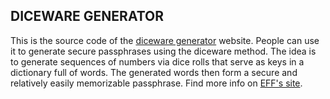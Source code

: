 ## DICEWARE GENERATOR

This is the source code of the [diceware generator](https://diceware.vercel.app) website. People can use it to generate secure passphrases using the diceware method. The idea is to generate sequences of numbers via dice rolls that serve as keys in a dictionary full of words. The generated words then form a secure and relatively easily memorizable passphrase. Find more info on [EFF's site](https://www.eff.org/dice).
